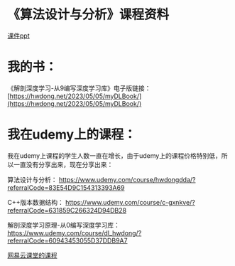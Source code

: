 # 《算法设计与分析》课程资料

[课件ppt](https://github.com/hwdong-net/DAA/tree/main/ppt)

# 我的书：

《解剖深度学习-从9编写深度学习库》电子版链接： [https://hwdong.net/2023/05/05/myDLBook/](https://hwdong.net/2023/05/05/myDLBook/)

# 我在udemy上的课程：

我在udemy上课程的学生人数一直在增长，由于udemy上的课程价格特别低，所以一直没有分享出来，现在分享出来：

算法设计与分析：
https://www.udemy.com/course/hwdongdda/?referralCode=83E54D9C154313393A69

C++版本数据结构：
https://www.udemy.com/course/c-gxnkve/?referralCode=631859C266324D94DB28

解剖深度学习原理-从0编写深度学习库：
https://www.udemy.com/course/dl_hwdong/?referralCode=60943453055D37DDB9A7

[网易云课堂的课程](https://study.163.com/instructor/1030468363.htm?_trace_c_p_k2_=5b763459056b48b785c5f4e64b9467c9)
